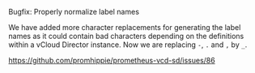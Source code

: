 Bugfix: Properly normalize label names

We have added more character replacements for generating the label names as it
could contain bad characters depending on the definitions within a vCloud
Director instance. Now we are replacing `-`, `.` and `,` by `_`.

https://github.com/promhippie/prometheus-vcd-sd/issues/86
